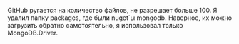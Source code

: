 GitHub ругается на количество файлов, не разрешает больше 100. Я удалил папку packages, где были nuget`ы mongodb. Наверное, их можно загрузить обратно самотоятельно, я использовал только MongoDB.Driver.